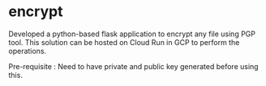 # encrypt

Developed a python-based flask application to encrypt any file using PGP tool. This solution can be hosted on Cloud Run in GCP to perform the operations. 

Pre-requisite : Need to have private and public key generated before using this.
